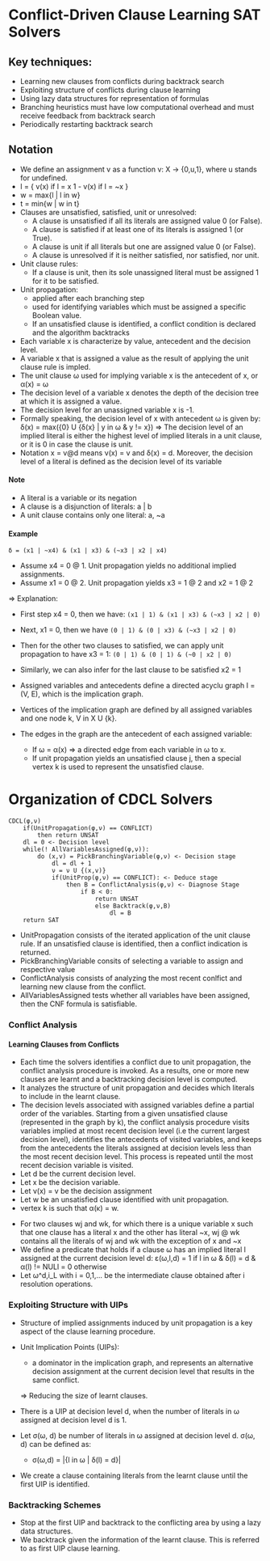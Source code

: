 # Conflict-Driven Clause Learning SAT Solvers

## Key techniques:
- Learning new clauses from conflicts during backtrack search
- Exploiting structure of conflicts during clause learning
- Using lazy data structures for representation of formulas
- Branching heuristics must have low computational overhead and must receive feedback from backtrack search
- Periodically restarting backtrack search

## Notation
- We define an assignment v as a function v: X -> {0,u,1}, where u stands for undefined.
- l = {
    v(x) if l = x
    1 - v(x) if l = ~x
}
- w = max{l | l in w}
- t = min{w | w in t}
- Clauses are unsatisfied, satisfied, unit or unresolved:
    - A clause is unsatisfied if all its literals are assigned value 0 (or False).
    - A clause is satisfied if at least one of its literals is assigned 1 (or True).
    - A clause is unit if all literals but one are assigned value 0 (or False).
    - A clause is unresolved if it is neither satisfied, nor satisfied, nor unit.
- Unit clause rules:
    - If a clause is unit, then its sole unassigned literal must be assigned 1 for it to be satisfied.
- Unit propagation:
    - applied after each branching step
    - used for identifying variables which must be assigned a specific Boolean value.
    - If an unsatisfied clause is identified, a conflict condition is declared and the algorithm backtracks
- Each variable x is characterize by value, antecedent and the decision level.
- A variable x that is assigned a value as the result of applying the unit clause rule is impled.
- The unit clause ω used for implying variable x is the antecedent of x, or α(x) = ω
- The decision level of a variable x denotes the depth of the decision tree at which it is assigned a value.
- The decision level for an unassigned variable x is -1.
- Formally speaking, the decision level of x with antecedent ω is given by:
    δ(x) = max({0} U {δ(x} | y in ω & y != x})
=> The decision level of an implied literal is either the highest level of implied literals in a unit clause, or it is 0 in case the clause is unit. 
- Notation x = v@d means ν(x) = v and δ(x) = d. Moreover, the decision level of a literal is defined as the decision level of its variable

#### Note
- A literal is a variable or its negation
- A clause is a disjunction of literals: a | b
- A unit clause contains only one literal: a, ~a

#### Example

`δ = (x1 | ~x4) & (x1 | x3) & (~x3 | x2 | x4)`

- Assume x4 = 0 @ 1. Unit propagation yields no additional implied assignments. 
- Assume x1 = 0 @ 2. Unit propagation yields x3 = 1 @ 2 and x2 = 1 @ 2 

=> Explanation: 
- First step x4 = 0, then we have:
`(x1 | 1) & (x1 | x3) & (~x3 | x2 | 0)`
- Next, x1 = 0, then we have
`(0 | 1) & (0 | x3) & (~x3 | x2 | 0)`
- Then for the other two clauses to satisfied, we can apply unit propagation to have x3 = 1:
`(0 | 1) & (0 | 1) & (~0 | x2 | 0)`
- Similarly, we can also infer for the last clause to be satisfied x2 = 1

- Assigned variables and antecedents define a directed acyclu graph I = (V, E), which is the implication graph.
- Vertices of the implication graph are defined by all assigned variables and one node k, V in X U {k}.
- The edges in the graph are the antecedent of each assigned variable: 
    - If ω = α(x) => a directed edge from each variable in ω to x.
    - If unit propagation yields an unsatisfied clause j, then a special vertex k is used to represent the unsatisfied clause.

# Organization of CDCL Solvers

```
CDCL(φ,ν)
    if(UnitPropagation(φ,ν) == CONFLICT)
        then return UNSAT
    dl = 0 <- Decision level
    while(! AllVariablesAssigned(φ,ν)):
        do (x,v) = PickBranchingVariable(φ,ν) <- Decision stage
            dl = dl + 1
            ν = ν U {(x,v)}
            if(UnitProp(φ,ν) == CONFLICT): <- Deduce stage
                then Β = ConflictAnalysis(φ,ν) <- Diagnose Stage
                    if B < 0:
                        return UNSAT
                        else Backtrack(φ,ν,Β)
                            dl = B
    return SAT
```

- UnitPropagation consists of the iterated application of the unit clause rule. If an unsatisfied clause is identified, then a conflict indication is returned.
- PickBranchingVariable consits of selecting a variable to assign and respective value
- ConflictAnalysis consists of analyzing the most recent conlfict and learning new clause from the conflict.
- AllVariablesAssigned tests whether all variables have been assigned, then the CNF formula is satisfiable.

### Conflict Analysis

<!-- Ask about this -->
#### Learning Clauses from Conflicts

- Each time the solvers identifies a conflict due to unit propagation, the conflict analysis procedure is invoked. As a results, one or more new clauses are learnt and a backtracking decision level is computed.
- It analyzes the structure of unit propagation and decides which literals to include in the learnt clause.
- The decision levels associated with assigned variables define a partial order of the variables. Starting from a given unsatisfied clause (represented in the graph by k), the conflict analysis procedure visits variables implied at most recent decision level (i.e the current largest decision level), identifies the antecedents of visited variables, and keeps from the antecedents the literals assigned at decision levels less than the most recent decision level. This process is repeated until the most recent decision variable is visited.
- Let d be the current decision level.
- Let x be the decision variable.
- Let ν(x) = v be the decision assignment
- Let w be an unsatisfied clause identified with unit propagation.
- vertex k is such that α(κ) = w.
<!-- What does this mean? Asking about Conflict analysis -->
- For two clauses wj and wk, for which there is a unique variable x such that one clause has a literal x and the other has literal ~x, wj @ wk contains all the literals of wj and wk with the exception of x and ~x
- We define a predicate that holds if a clause ω has an implied literal l assigned at the current decision level d:
    ε(ω,l,d) = 1 if l in ω & δ(l) = d & α(l) != NULl
             = 0 otherwise
- Let ω^d,i_L with i = 0,1,... be the intermediate clause obtained after i resolution operations. 

### Exploiting Structure with UIPs
- Structure of implied assignments induced by unit propagation is a key aspect of the clause learning procedure. 
- Unit Implication Points (UIPs):
    - a dominator in the implication graph, and represents an alternative decision assignment at the current decision level that results in the same conflict.

    => Reducing the size of learnt clauses.
- There is a UIP at decision level d, when the number of literals in ω assigned at decision level d is 1.
- Let σ(ω, d) be number of literals in ω assigned at decision level d. σ(ω, d) can be defined as:
    - σ(ω,d) = |{l in ω | δ(l) = d}|

- We create a clause containing literals from the learnt clause until the first UIP is identified. 
### Backtracking Schemes 
- Stop at the first UIP and backtrack to the conflicting area by using a lazy data structures.
- We backtrack given the information of the learnt clause. This is referred to as first UIP clause learning.
